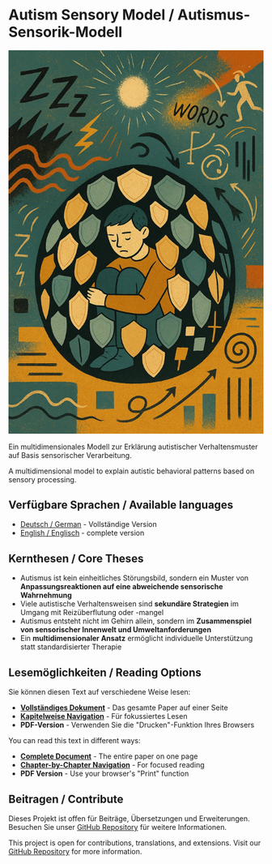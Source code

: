 # Autism Sensory Model / Autismus-Sensorik-Modell

![Autismus verstehen](assets/header-image.png)

Ein multidimensionales Modell zur Erklärung autistischer Verhaltensmuster auf Basis sensorischer Verarbeitung.

A multidimensional model to explain autistic behavioral patterns based on sensory processing.

## Verfügbare Sprachen / Available languages

- [Deutsch / German](de/) - Vollständige Version
- [English / Englisch](en/) - complete version

## Kernthesen / Core Theses

- Autismus ist kein einheitliches Störungsbild, sondern ein Muster von **Anpassungsreaktionen auf eine abweichende sensorische Wahrnehmung**
- Viele autistische Verhaltensweisen sind **sekundäre Strategien** im Umgang mit Reizüberflutung oder -mangel
- Autismus entsteht nicht im Gehirn allein, sondern im **Zusammenspiel von sensorischer Innenwelt und Umweltanforderungen**
- Ein **multidimensionaler Ansatz** ermöglicht individuelle Unterstützung statt standardisierter Therapie

## Lesemöglichkeiten / Reading Options

Sie können diesen Text auf verschiedene Weise lesen:

- **[Vollständiges Dokument](de/)** - Das gesamte Paper auf einer Seite
- **[Kapitelweise Navigation](de/chapters/01-einleitung.md)** - Für fokussiertes Lesen
- **PDF-Version** - Verwenden Sie die "Drucken"-Funktion Ihres Browsers

You can read this text in different ways:

- **[Complete Document](en/)** - The entire paper on one page
- **[Chapter-by-Chapter Navigation](en/chapters/01-introduction.md)** - For focused reading
- **PDF Version** - Use your browser's "Print" function

## Beitragen / Contribute

Dieses Projekt ist offen für Beiträge, Übersetzungen und Erweiterungen. Besuchen Sie unser [GitHub Repository](https://github.com/username/autism-sensory-model) für weitere Informationen.

This project is open for contributions, translations, and extensions. Visit our [GitHub Repository](https://github.com/username/autism-sensory-model) for more information.
